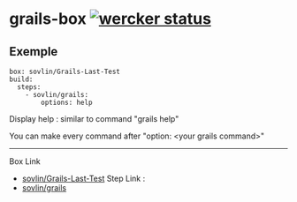 # grails-box [![wercker status](https://app.wercker.com/status/c44bc7f82ab78a6b78fb3808f8aa8bcb/s/master "wercker status")](https://app.wercker.com/project/bykey/c44bc7f82ab78a6b78fb3808f8aa8bcb)
Exemple
-----------
    box: sovlin/Grails-Last-Test
    build:
      steps:
        - sovlin/grails:
            options: help
Display help : similar to command "grails help"


You can make every command after "option: \<your grails command>"

------------
Box Link
* [sovlin/Grails-Last-Test](https://app.wercker.com/#applications/54bef0a856767b466300069a/tab/details)
Step Link :
* [sovlin/grails](https://app.wercker.com/#applications/54bfa58254bc9efd6b0a9df8/tab/details)
